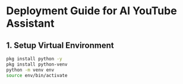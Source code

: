 # Deployment Guide for AI YouTube Assistant

## 1. Setup Virtual Environment
```bash
pkg install python -y
pkg install python-venv
python -m venv env
source env/bin/activate